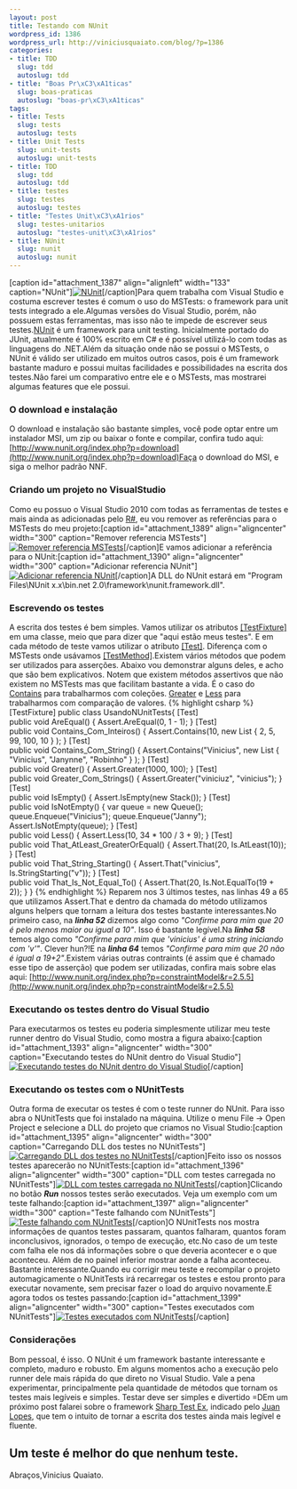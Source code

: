 ```yaml
--- 
layout: post
title: Testando com NUnit
wordpress_id: 1386
wordpress_url: http://viniciusquaiato.com/blog/?p=1386
categories: 
- title: TDD
  slug: tdd
  autoslug: tdd
- title: "Boas Pr\xC3\xA1ticas"
  slug: boas-praticas
  autoslug: "boas-pr\xC3\xA1ticas"
tags: 
- title: Tests
  slug: tests
  autoslug: tests
- title: Unit Tests
  slug: unit-tests
  autoslug: unit-tests
- title: TDD
  slug: tdd
  autoslug: tdd
- title: testes
  slug: testes
  autoslug: testes
- title: "Testes Unit\xC3\xA1rios"
  slug: testes-unitarios
  autoslug: "testes-unit\xC3\xA1rios"
- title: NUnit
  slug: nunit
  autoslug: nunit
---
```

[caption id="attachment_1387" align="alignleft" width="133" caption="NUnit"][![NUnit](http://viniciusquaiato.com/blog/wp-content/uploads/2010/07/logo.gif "NUnit")](http://viniciusquaiato.com/blog/wp-content/uploads/2010/07/logo.gif)[/caption]Para quem trabalha com Visual Studio e costuma escrever testes é comum o uso do MSTests: o framework para unit tests integrado a ele.Algumas versões do Visual Studio, porém, não possuem estas ferramentas, mas isso não te impede de escrever seus testes.[NUnit](http://www.nunit.org/index.php?p=home) é um framework para unit testing. Inicialmente portado do JUnit, atualmente é 100% escrito em C# e é possível utilizá-lo com todas as linguagens do .NET.Além da situação onde não se possui o MSTests, o NUnit é válido ser utilizado em muitos outros casos, pois é um framework bastante maduro e possui muitas facilidades e possibilidades na escrita dos testes.Não farei um comparativo entre ele e o MSTests, mas mostrarei algumas features que ele possui.

### O download e instalação
O download e instalação são bastante simples, você pode optar entre um instalador MSI, um zip ou baixar o fonte e compilar, confira tudo aqui: [http://www.nunit.org/index.php?p=download](http://www.nunit.org/index.php?p=download)Faça o download do MSI, e siga o melhor padrão NNF.

### Criando um projeto no VisualStudio
Como eu possuo o Visual Studio 2010 com todas as ferramentas de testes e mais ainda as adicionadas pelo [R#](http://www.jetbrains.com/resharper/), eu vou remover as referências para o MSTests do meu projeto:[caption id="attachment_1389" align="aligncenter" width="300" caption="Remover referencia MSTests"][![Remover referencia MSTests](http://viniciusquaiato.com/blog/wp-content/uploads/2010/07/Remover-referencia-mstests-300x216.jpg "Remover referencia MSTests")](http://viniciusquaiato.com/blog/wp-content/uploads/2010/07/Remover-referencia-mstests.jpg)[/caption]E vamos adicionar a referência para o NUnit:[caption id="attachment_1390" align="aligncenter" width="300" caption="Adicionar referencia NUnit"][![Adicionar referencia NUnit](http://viniciusquaiato.com/blog/wp-content/uploads/2010/07/add-referencia-nunit-300x216.jpg "Adicionar referencia NUnit")](http://viniciusquaiato.com/blog/wp-content/uploads/2010/07/add-referencia-nunit.jpg)[/caption]A DLL do NUnit estará em "Program Files\NUnit x.x\bin\.net 2.0\framework\nunit.framework.dll".

### Escrevendo os testes
A escrita dos testes é bem simples. Vamos utilizar os atributos [[TestFixture]](http://www.nunit.org/index.php?p=testFixture&r=2.5.5) em uma classe, meio que para dizer que "aqui estão meus testes". E em cada método de teste vamos utilizar o atributo [[Test]](http://www.nunit.org/index.php?p=test&r=2.5.5). Diferença com o MSTests onde usávamos [[TestMethod]](http://msdn.microsoft.com/en-us/library/microsoft.visualstudio.testtools.unittesting.testmethodattribute(VS.80).aspx).Existem vários métodos que podem ser utilizados para asserções. Abaixo vou demonstrar alguns deles, e acho que são bem explicativos. Notem que existem métodos assertivos que não existem no MSTests mas que facilitam bastante a vida. É o caso do [Contains](http://www.nunit.org/index.php?p=collectionAssert&r=2.5.5) para trabalharmos com coleções. [Greater](http://www.nunit.org/index.php?p=comparisonAsserts&r=2.5.5) e [Less](http://www.nunit.org/index.php?p=comparisonAsserts&r=2.5.5) para trabalharmos com comparação de valores. 
{% highlight csharp %}
[TestFixture]
public class UsandoNUnitTests{    [Test]    
public void AreEqual()    {        Assert.AreEqual(0, 1 - 1);
    }
    [Test]    
public void Contains_Com_Inteiros()    {        Assert.Contains(10, new List<int> { 2, 5, 99, 100, 10 }
);
    }
    [Test]    
public void Contains_Com_String()    {        Assert.Contains("Vinicius", new List<string> { "Vinicius", "Janynne", "Robinho" }
);
    }
    [Test]    
public void Greater()    {        Assert.Greater(1000, 100);
    }
    [Test]    
public void Greater_Com_Strings()    {        Assert.Greater("viniciuz", "vinicius");
    }
    [Test]    
public void IsEmpty()    {        Assert.IsEmpty(new Stack<datetime>());
    }
    [Test]    
public void IsNotEmpty()    {
var queue = new Queue<string>();
    queue.Enqueue("Vinicius");
    queue.Enqueue("Janny");
    Assert.IsNotEmpty(queue);
    }
    [Test]    
public void Less()    {        Assert.Less(10, 34 * 100 / 3 + 9);
    }
    [Test]    
public void That_AtLeast_GreaterOrEqual()    {        Assert.That(20, Is.AtLeast(10));
    }
            [Test]    
public void That_String_Starting()    {        Assert.That("vinicius", Is.StringStarting("v"));
    }
    [Test]    
public void That_Is_Not_Equal_To()    {        Assert.That(20, Is.Not.EqualTo(19 + 2));
    }
}
</string></datetime></string></int>
{% endhighlight %}
Reparem nos 3 últimos testes, nas linhas 49 a 65 que utilizamos Assert.That e dentro da chamada do método utilizamos alguns helpers que tornam a leitura dos testes bastante interessantes.No primeiro caso, na **_linha 52_** dizemos algo como _"Confirme para mim que 20 é pelo menos maior ou igual a 10"_. Isso é bastante legível.Na **_linha 58_** temos algo como _"Confirme para mim que 'vinicius' é uma string iniciando com 'v'"_. Clever hun?!E na **_linha 64_** temos _"Confirme para mim que 20 não é igual a 19+2"_.Existem várias outras contraints (é assim que é chamado esse tipo de asserção) que podem ser utilizadas, confira mais sobre elas aqui: [http://www.nunit.org/index.php?p=constraintModel&r=2.5.5](http://www.nunit.org/index.php?p=constraintModel&r=2.5.5)

### Executando os testes dentro do Visual Studio
Para executarmos os testes eu poderia simplesmente utilizar meu teste runner dentro do Visual Studio, como mostra a figura abaixo:[caption id="attachment_1393" align="aligncenter" width="300" caption="Executando testes do NUnit dentro do Visual Studio"][![Executando testes do NUnit dentro do Visual Studio](http://viniciusquaiato.com/blog/wp-content/uploads/2010/07/executando-no-VS-300x271.jpg "Executando testes do NUnit dentro do Visual Studio")](http://viniciusquaiato.com/blog/wp-content/uploads/2010/07/executando-no-VS.jpg)[/caption]

### Executando os testes com o NUnitTests
Outra forma de executar os testes é com o teste runner do NUnit. Para isso abra o NUnitTests que foi instalado na máquina. Utilize o menu File -> Open Project e selecione a DLL do projeto que criamos no Visual Studio:[caption id="attachment_1395" align="aligncenter" width="300" caption="Carregando DLL dos testes no NUnitTests"][![Carregando DLL dos testes no NUnitTests](http://viniciusquaiato.com/blog/wp-content/uploads/2010/07/Carregando-DLL-dos-testes-300x222.jpg "Carregando DLL dos testes no NUnitTests")](http://viniciusquaiato.com/blog/wp-content/uploads/2010/07/Carregando-DLL-dos-testes.jpg)[/caption]Feito isso os nossos testes aparecerão no NUnitTests:[caption id="attachment_1396" align="aligncenter" width="300" caption="DLL com testes carregada no NUnitTests"][![DLL com testes carregada no NUnitTests](http://viniciusquaiato.com/blog/wp-content/uploads/2010/07/DLL-com-testes-carregada-300x222.jpg "DLL com testes carregada no NUnitTests")](http://viniciusquaiato.com/blog/wp-content/uploads/2010/07/DLL-com-testes-carregada.jpg)[/caption]Clicando no botão _**Run**_ nossos testes serão executados. Veja um exemplo com um teste falhando:[caption id="attachment_1397" align="aligncenter" width="300" caption="Teste falhando com NUnitTests"][![Teste falhando com NUnitTests](http://viniciusquaiato.com/blog/wp-content/uploads/2010/07/Teste-falhando-com-NUnitTests-300x218.jpg "Teste falhando com NUnitTests")](http://viniciusquaiato.com/blog/wp-content/uploads/2010/07/Teste-falhando-com-NUnitTests.jpg)[/caption]O NUnitTests nos mostra informações de quantos testes passaram, quantos falharam, quantos foram inconclusivos, ignorados, o tempo de execução, etc.No caso de um teste com falha ele nos dá informações sobre o que deveria acontecer e o que aconteceu. Além de no painel inferior mostrar aonde a falha aconteceu. Bastante interessante.Quando eu corrigir meu teste e recompilar o projeto automagicamente o NUnitTests irá recarregar os testes e estou pronto para executar novamente, sem precisar fazer o load do arquivo novamente.E agora todos os testes passando:[caption id="attachment_1399" align="aligncenter" width="300" caption="Testes executados com NUnitTests"][![Testes executados com NUnitTests](http://viniciusquaiato.com/blog/wp-content/uploads/2010/07/Testes-executados-com-NUnitTests-300x218.jpg "Testes executados com NUnitTests")](http://viniciusquaiato.com/blog/wp-content/uploads/2010/07/Testes-executados-com-NUnitTests.jpg)[/caption]

### Considerações
Bom pessoal, é isso. O NUnit é um framework bastante interessante e completo, maduro e robusto. Em alguns momentos acho a execução pelo runner dele mais rápida do que direto no Visual Studio. Vale a pena experimentar, principalmente pela quantidade de métodos que tornam os testes mais legíveis e simples. Testar deve ser simples e divertido =DEm um próximo post falarei sobre o framework [Sharp Test Ex](http://sharptestex.codeplex.com/), indicado pelo [Juan Lopes](http://juanlopes.net/), que tem o intuito de tornar a escrita dos testes ainda mais legível e fluente.

## Um teste é melhor do que nenhum teste.
Abraços,Vinicius Quaiato.

